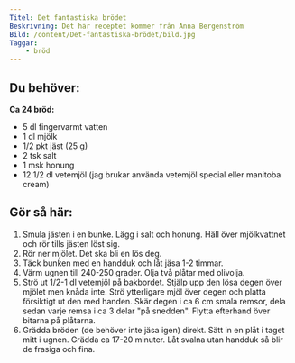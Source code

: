 ```yaml
---
Titel: Det fantastiska brödet
Beskrivning: Det här receptet kommer från Anna Bergenström
Bild: /content/Det-fantastiska-brödet/bild.jpg
Taggar:
    - bröd
---
```


## Du behöver:

**Ca 24 bröd:**
- 5 dl fingervarmt vatten
- 1 dl mjölk
- 1/2 pkt jäst (25 g)
- 2 tsk salt
- 1 msk honung
- 12 1/2 dl vetemjöl (jag brukar använda vetemjöl special eller manitoba cream)

## Gör så här:

1. Smula jästen i en bunke. Lägg i salt och honung. Häll över mjölkvattnet och rör tills jästen löst sig.
2. Rör ner mjölet. Det ska bli en lös deg.
3. Täck bunken med en handduk och låt jäsa 1-2 timmar.
4. Värm ugnen till 240-250 grader. Olja två plåtar med olivolja.
5. Strö ut 1/2-1 dl vetemjöl på bakbordet. Stjälp upp den lösa degen över mjölet men knåda inte. Strö ytterligare mjöl över degen och platta försiktigt ut den med handen. Skär degen i ca 6 cm smala remsor, dela sedan varje remsa i ca 3 delar "på snedden". Flytta efterhand över bitarna på plåtarna.
6. Grädda bröden (de behöver inte jäsa igen) direkt. Sätt in en plåt i taget mitt i ugnen. Grädda ca 17-20 minuter. Låt svalna utan handduk så blir de frasiga och fina.
